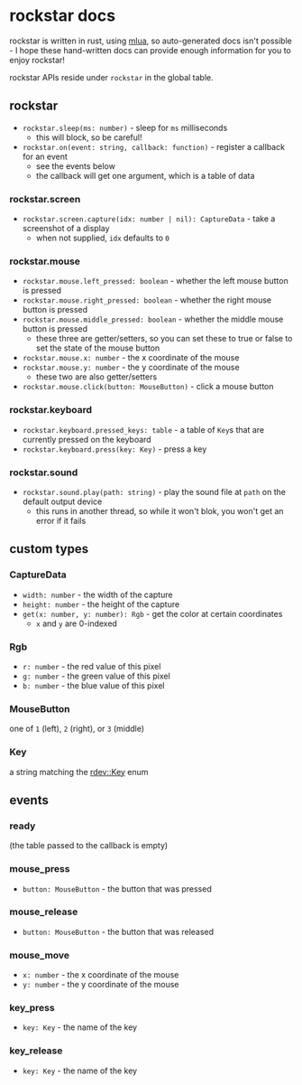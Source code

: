 # rockstar docs

rockstar is written in rust, using [mlua](https://lib.rs/mlua), so auto-generated docs isn't possible - I hope these hand-written docs can provide enough information for you to enjoy rockstar!

rockstar APIs reside under `rockstar` in the global table.

## rockstar

- `rockstar.sleep(ms: number)` - sleep for `ms` milliseconds
  - this will block, so be careful!
- `rockstar.on(event: string, callback: function)` - register a callback for an event
  - see the events below
  - the callback will get one argument, which is a table of data

### rockstar.screen

- `rockstar.screen.capture(idx: number | nil): CaptureData` - take a screenshot of a display
  - when not supplied, `idx` defaults to `0`

### rockstar.mouse

- `rockstar.mouse.left_pressed: boolean` - whether the left mouse button is pressed
- `rockstar.mouse.right_pressed: boolean` - whether the right mouse button is pressed
- `rockstar.mouse.middle_pressed: boolean` - whether the middle mouse button is pressed
  - these three are getter/setters, so you can set these to true or false to set the state of the mouse button
- `rockstar.mouse.x: number` - the x coordinate of the mouse
- `rockstar.mouse.y: number` - the y coordinate of the mouse
  - these two are also getter/setters
- `rockstar.mouse.click(button: MouseButton)` - click a mouse button

### rockstar.keyboard

- `rockstar.keyboard.pressed_keys: table` - a table of `Key`s that are currently pressed on the keyboard
- `rockstar.keyboard.press(key: Key)` - press a key

### rockstar.sound

- `rockstar.sound.play(path: string)` - play the sound file at `path` on the default output device
  - this runs in another thread, so while it won't blok, you won't get an error if it fails

## custom types

### CaptureData

- `width: number` - the width of the capture
- `height: number` - the height of the capture
- `get(x: number, y: number): Rgb` - get the color at certain coordinates
  - `x` and `y` are 0-indexed

### Rgb

- `r: number` - the red value of this pixel
- `g: number` - the green value of this pixel
- `b: number` - the blue value of this pixel

### MouseButton

one of `1` (left), `2` (right), or `3` (middle)

### Key

a string matching the [rdev::Key](https://docs.rs/rdev/latest/rdev/enum.Key.html) enum

## events

### ready

(the table passed to the callback is empty)

### mouse_press

- `button: MouseButton` - the button that was pressed

### mouse_release

- `button: MouseButton` - the button that was released

### mouse_move

- `x: number` - the x coordinate of the mouse
- `y: number` - the y coordinate of the mouse

### key_press

- `key: Key` - the name of the key

### key_release

- `key: Key` - the name of the key
